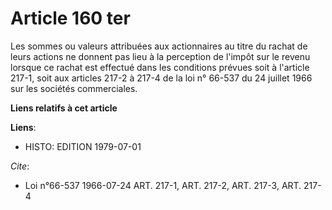 # Article 160 ter

Les sommes ou valeurs attribuées aux actionnaires au titre du rachat de leurs actions ne donnent pas lieu à la perception de
l'impôt sur le revenu lorsque ce rachat est effectué dans les conditions prévues soit à l'article 217-1, soit aux articles
217-2 à 217-4 de la loi n° 66-537 du 24 juillet 1966 sur les sociétés commerciales.

**Liens relatifs à cet article**

**Liens**:

  - HISTO: EDITION 1979-07-01

_Cite_:

  - Loi n°66-537 1966-07-24 ART. 217-1, ART. 217-2, ART. 217-3, ART. 217-4
